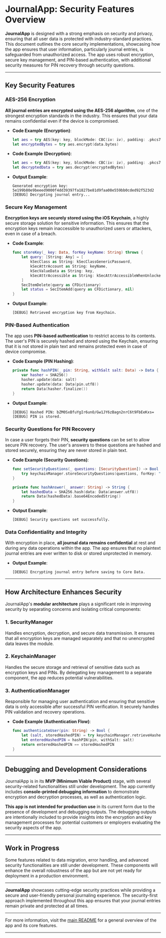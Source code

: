 # JournalApp: Security Features Overview

**JournalApp** is designed with a strong emphasis on security and privacy, ensuring that all user data is protected with industry-standard practices. This document outlines the core security implementations, showcasing how the app ensures that user information, particularly journal entries, is safeguarded from unauthorized access. The app uses robust encryption, secure key management, and PIN-based authentication, with additional security measures for PIN recovery through security questions.

---

## Key Security Features

### AES-256 Encryption
**All journal entries are encrypted using the AES-256 algorithm**, one of the strongest encryption standards in the industry. This ensures that your data remains confidential even if the device is compromised.

- **Code Example (Encryption)**:
  ```swift
  let aes = try AES(key: key, blockMode: CBC(iv: iv), padding: .pkcs7)
  let encryptedBytes = try aes.encrypt(data.bytes)
  ```

- **Code Example (Decryption)**:
  ```swift
  let aes = try AES(key: key, blockMode: CBC(iv: iv), padding: .pkcs7)
  let decryptedData = try aes.decrypt(encryptedBytes)
  ```

- **Output Example**:
  ```
  Generated encryption key: 5e199b80e9beeed9000f4dd39397fa1827be81d9faa08e559bb0cded92f523d2
  [DEBUG] Decrypting journal entry...
  ```

### Secure Key Management
**Encryption keys are securely stored using the iOS Keychain**, a highly secure storage solution for sensitive information. This ensures that the encryption keys remain inaccessible to unauthorized users or attackers, even in case of a breach.

- **Code Example**:
  ```swift
  func storeKey(_ key: Data, forKey keyName: String) throws {
      let query: [String: Any] = [
          kSecClass as String: kSecClassGenericPassword,
          kSecAttrAccount as String: keyName,
          kSecValueData as String: key,
          kSecAttrAccessible as String: kSecAttrAccessibleWhenUnlockedThisDeviceOnly
      ]
      SecItemDelete(query as CFDictionary)
      let status = SecItemAdd(query as CFDictionary, nil)
  }
  ```

- **Output Example**:
  ```
  [DEBUG] Retrieved encryption key from Keychain.
  ```

### PIN-Based Authentication
The app uses **PIN-based authentication** to restrict access to its contents. The user's PIN is securely hashed and stored using the Keychain, ensuring that it is not stored in plain text and remains protected even in case of device compromise.

- **Code Example (PIN Hashing)**:
  ```swift
  private func hashPIN(_ pin: String, withSalt salt: Data) -> Data {
      var hasher = SHA256()
      hasher.update(data: salt)
      hasher.update(data: Data(pin.utf8))
      return Data(hasher.finalize())
  }
  ```

- **Output Example**:
  ```
  [DEBUG] Hashed PIN: bZM0SxBfuYgIr6unO/Gw1JY6zBagn2nrC6t9FbEeKxs=
  [DEBUG] PIN is stored.
  ```

### Security Questions for PIN Recovery
In case a user forgets their PIN, **security questions** can be set to allow secure PIN recovery. The user's answers to these questions are hashed and stored securely, ensuring they are never stored in plain text.

- **Code Example (Security Questions)**:
  ```swift
  func setSecurityQuestions(_ questions: [SecurityQuestion]) -> Bool {
      try keychainManager.storeSecurityQuestions(questions, forKey: "userSecurityQuestions")
  }
  
  private func hashAnswer(_ answer: String) -> String {
      let hashedData = SHA256.hash(data: Data(answer.utf8))
      return Data(hashedData).base64EncodedString()
  }
  ```

- **Output Example**:
  ```
  [DEBUG] Security questions set successfully.
  ```

### Data Confidentiality and Integrity
With encryption in place, **all journal data remains confidential** at rest and during any data operations within the app. The app ensures that no plaintext journal entries are ever written to disk or stored unprotected in memory.

- **Output Example**:
  ```
  [DEBUG] Encrypting journal entry before saving to Core Data.
  ```

---

## How Architecture Enhances Security

JournalApp's **modular architecture** plays a significant role in improving security by separating concerns and isolating critical components:

### 1. **SecurityManager**
Handles encryption, decryption, and secure data transmission. It ensures that all encryption keys are managed separately and that no unencrypted data leaves the module.

### 2. **KeychainManager**
Handles the secure storage and retrieval of sensitive data such as encryption keys and PINs. By delegating key management to a separate component, the app reduces potential vulnerabilities.

### 3. **AuthenticationManager**
Responsible for managing user authentication and ensuring that sensitive data is only accessible after successful PIN verification. It securely handles PIN validation and recovery operations.

- **Code Example (Authentication Flow)**:
  ```swift
  func authenticateUser(pin: String) -> Bool {
      let (salt, storedHashedPIN) = try keychainManager.retrieveHashedPIN(forKey: "userPIN")
      let enteredHashedPIN = hashPIN(pin, withSalt: salt)
      return enteredHashedPIN == storedHashedPIN
  }
  ```

---

## Debugging and Development Considerations

JournalApp is in its **MVP (Minimum Viable Product)** stage, with several security-related functionalities still under development. The app currently includes **console-printed debugging information** to demonstrate encryption and decryption processes, as well as authentication logic. 

**This app is not intended for production use** in its current form due to the presence of development and debugging outputs. The debugging outputs are intentionally included to provide insights into the encryption and key management processes for potential customers or employers evaluating the security aspects of the app.

---

## Work in Progress

Some features related to data migration, error handling, and advanced security functionalities are still under development. These components will enhance the overall robustness of the app but are not yet ready for deployment in a production environment.

---

**JournalApp** showcases cutting-edge security practices while providing a secure and user-friendly personal journaling experience. The security-first approach implemented throughout this app ensures that your journal entries remain private and protected at all times.

--- 

For more information, visit the [main README](#) for a general overview of the app and its core features.


--- 

